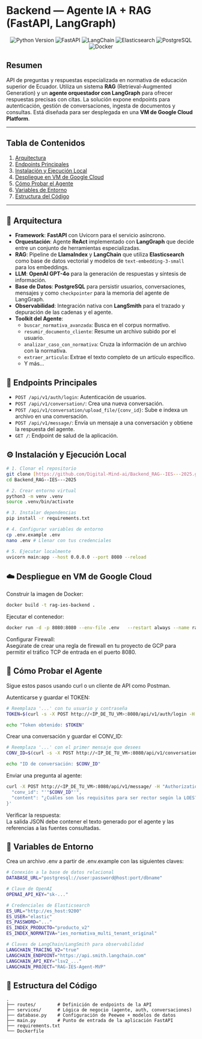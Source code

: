 # Backend — Agente IA + RAG (FastAPI, LangGraph)

<p align="center">
  <img src="https://img.shields.io/badge/Python-3.10%2B-blue?logo=python&logoColor=white" alt="Python Version">
  <img src="https://img.shields.io/badge/FastAPI-0.100%2B-green?logo=fastapi&logoColor=white" alt="FastAPI">
  <img src="https://img.shields.io/badge/LangChain-blueviolet?logo=langchain" alt="LangChain">
  <img src="https://img.shields.io/badge/Elasticsearch-orange?logo=elasticsearch" alt="Elasticsearch">
  <img src="https://img.shields.io/badge/PostgreSQL-darkblue?logo=postgresql&logoColor=white" alt="PostgreSQL">
  <img src="https://img.shields.io/badge/Docker-blue?logo=docker&logoColor=white" alt="Docker">
</p>

## Resumen

API de preguntas y respuestas especializada en normativa de educación superior de Ecuador. Utiliza un sistema **RAG** (Retrieval-Augmented Generation) y un **agente orquestador con LangGraph** para ofrecer respuestas precisas con citas. La solución expone endpoints para autenticación, gestión de conversaciones, ingesta de documentos y consultas. Está diseñada para ser desplegada en una **VM de Google Cloud Platform**.

---

## Tabla de Contenidos
1. [Arquitectura](#-arquitectura)
2. [Endpoints Principales](#-endpoints-principales)
3. [Instalación y Ejecución Local](#️-instalación-y-ejecución-local)
4. [Despliegue en VM de Google Cloud](#️-despliegue-en-vm-de-google-cloud)
5. [Cómo Probar el Agente](#-cómo-probar-el-agente)
6. [Variables de Entorno](#-variables-de-entorno)
7. [Estructura del Código](#-estructura-del-código)

---

## 🧱 Arquitectura

- **Framework**: **FastAPI** con Uvicorn para el servicio asíncrono.
- **Orquestación**: Agente **ReAct** implementado con **LangGraph** que decide entre un conjunto de herramientas especializadas.
- **RAG**: Pipeline de **LlamaIndex** y **LangChain** que utiliza **Elasticsearch** como base de datos vectorial y modelos de `text-embedding-3-small` para los embeddings.
- **LLM**: **OpenAI GPT-4o** para la generación de respuestas y síntesis de información.
- **Base de Datos**: **PostgreSQL** para persistir usuarios, conversaciones, mensajes y como `checkpointer` para la memoria del agente de LangGraph.
- **Observabilidad**: Integración nativa con **LangSmith** para el trazado y depuración de las cadenas y el agente.
- **Toolkit del Agente**:
  - `buscar_normativa_avanzada`: Busca en el corpus normativo.
  - `resumir_documento_cliente`: Resume un archivo subido por el usuario.
  - `analizar_caso_con_normativa`: Cruza la información de un archivo con la normativa.
  - `extraer_articulo`: Extrae el texto completo de un artículo específico.
  - Y más...

## 🚀 Endpoints Principales

- `POST /api/v1/auth/login`: Autenticación de usuarios.
- `POST /api/v1/conversation/`: Crea una nueva conversación.
- `POST /api/v1/conversation/upload_file/{conv_id}`: Sube e indexa un archivo en una conversación.
- `POST /api/v1/message/`: Envía un mensaje a una conversación y obtiene la respuesta del agente.
- `GET /`: Endpoint de salud de la aplicación.

## ⚙️ Instalación y Ejecución Local

```bash
# 1. Clonar el repositorio
git clone [https://github.com/Digital-Mind-ai/Backend_RAG--IES---2025.git](https://github.com/Digital-Mind-ai/Backend_RAG--IES---2025.git)
cd Backend_RAG--IES---2025

# 2. Crear entorno virtual
python3 -m venv .venv
source .venv/bin/activate

# 3. Instalar dependencias
pip install -r requirements.txt

# 4. Configurar variables de entorno
cp .env.example .env
nano .env # Llenar con tus credenciales

# 5. Ejecutar localmente
uvicorn main:app --host 0.0.0.0 --port 8080 --reload
```

## ☁️ Despliegue en VM de Google Cloud

Construir la imagen de Docker:

```bash
docker build -t rag-ies-backend .
```

Ejecutar el contenedor:

```bash
docker run -d -p 8080:8080 --env-file .env   --restart always --name rag-backend rag-ies-backend
```

Configurar Firewall:  
Asegúrate de crear una regla de firewall en tu proyecto de GCP para permitir el tráfico TCP de entrada en el puerto 8080.

## 🧪 Cómo Probar el Agente

Sigue estos pasos usando curl o un cliente de API como Postman.

Autenticarse y guardar el TOKEN:

```bash
# Reemplaza '...' con tu usuario y contraseña
TOKEN=$(curl -s -X POST http://<IP_DE_TU_VM>:8080/api/v1/auth/login -H "Content-Type: application/json" -d '{"username":"...","password":"..."}' | jq -r .data.token)

echo "Token obtenido: $TOKEN"
```

Crear una conversación y guardar el CONV_ID:

```bash
# Reemplaza '...' con el primer mensaje que desees
CONV_ID=$(curl -s -X POST http://<IP_DE_TU_VM>:8080/api/v1/conversation/ -H "Authorization: Bearer $TOKEN" -H "Content-Type: application/json" -d '{"firstMessage": "Hola, necesito ayuda con una consulta."}' | jq -r .data.id)

echo "ID de conversación: $CONV_ID"
```

Enviar una pregunta al agente:

```bash
curl -X POST http://<IP_DE_TU_VM>:8080/api/v1/message/ -H "Authorization: Bearer $TOKEN" -H "Content-Type: application/json" -d '{
  "conv_id": "'"$CONV_ID"'",
  "content": "¿Cuáles son los requisitos para ser rector según la LOES?"
}'
```

Verificar la respuesta:  
La salida JSON debe contener el texto generado por el agente y las referencias a las fuentes consultadas.

## 🔑 Variables de Entorno

Crea un archivo .env a partir de .env.example con las siguientes claves:

```bash
# Conexión a la base de datos relacional
DATABASE_URL="postgresql://user:password@host:port/dbname"

# Clave de OpenAI
OPENAI_API_KEY="sk-..."

# Credenciales de Elasticsearch
ES_URL="http://es_host:9200"
ES_USER="elastic"
ES_PASSWORD="..."
ES_INDEX_PRODUCTO="producto_v2"
ES_INDEX_NORMATIVA="ies_normativa_multi_tenant_original"

# Claves de LangChain/LangSmith para observabilidad
LANGCHAIN_TRACING_V2="true"
LANGCHAIN_ENDPOINT="https://api.smith.langchain.com"
LANGCHAIN_API_KEY="lsv2_..."
LANGCHAIN_PROJECT="RAG-IES-Agent-MVP"
```

## 🧩 Estructura del Código

```
.
├── routes/        # Definición de endpoints de la API
├── services/      # Lógica de negocio (agente, auth, conversaciones)
├── database.py    # Configuración de Peewee + modelos de datos
├── main.py        # Punto de entrada de la aplicación FastAPI
├── requirements.txt
└── Dockerfile
```

